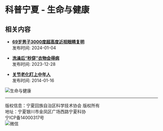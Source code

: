 # 科普宁夏 - 生命与健康

## 相关内容

- **[69岁男子3000度超高度近视眼睛复明](http://www.nxdzkj.org.cn/nxkepu/kpdcs/kxylydt/smyjk/202312/t20231201_805133.html)**  
  发布时间: 2024-01-04

- **[洗澡后“秒穿”衣物会得病](http://www.nxdzkj.org.cn/nxkepu/kpdcs/kxylydt/smyjk/202312/t20231225_816708.html)**  
  发布时间: 2023-12-28

- **[关节老化盯上中年人](http://www.nxdzkj.org.cn/nxkepu/kpdcs/kxylydt/smyjk/201704/t20170412_355708.html)**  
  发布时间: 2014-01-16

![生命与健康](../../../../../images/news_detail.jpg)

---

版权信息：宁夏回族自治区科学技术协会 版权所有  
地址：宁夏银川市金凤区广场西路宁夏科协  
宁ICP备14000317号  
![微信](../../../../../images/weixin.jpg)